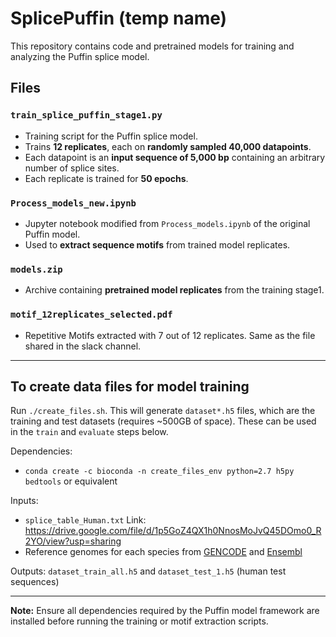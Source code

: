# SplicePuffin (temp name)

This repository contains code and pretrained models for training and analyzing the Puffin splice model.

## Files

### `train_splice_puffin_stage1.py`
- Training script for the Puffin splice model.  
- Trains **12 replicates**, each on **randomly sampled 40,000 datapoints**.  
- Each datapoint is an **input sequence of 5,000 bp** containing an arbitrary number of splice sites.  
- Each replicate is trained for **50 epochs**.

### `Process_models_new.ipynb`
- Jupyter notebook modified from `Process_models.ipynb` of the original Puffin model.  
- Used to **extract sequence motifs** from trained model replicates.

### `models.zip`
- Archive containing **pretrained model replicates** from the training stage1.

### `motif_12replicates_selected.pdf`
- Repetitive Motifs extracted with 7 out of 12 replicates. Same as the file shared in the slack channel.

---
## To create data files for model training

Run `./create_files.sh`. This will generate `dataset*.h5` files, which are the training and test datasets (requires ~500GB of space). These can be used in the `train` and `evaluate` steps below.

Dependencies:
- `conda create -c bioconda -n create_files_env python=2.7 h5py bedtools` or equivalent

Inputs: 
- `splice_table_Human.txt` Link: https://drive.google.com/file/d/1p5GoZ4QX1h0NnosMoJvQ45DOmo0_R2YO/view?usp=sharing
- Reference genomes for each species from [GENCODE](https://www.gencodegenes.org/) and [Ensembl](https://uswest.ensembl.org/index.html)

Outputs: `dataset_train_all.h5` and `dataset_test_1.h5` (human test sequences)

---

**Note:** Ensure all dependencies required by the Puffin model framework are installed before running the training or motif extraction scripts.
